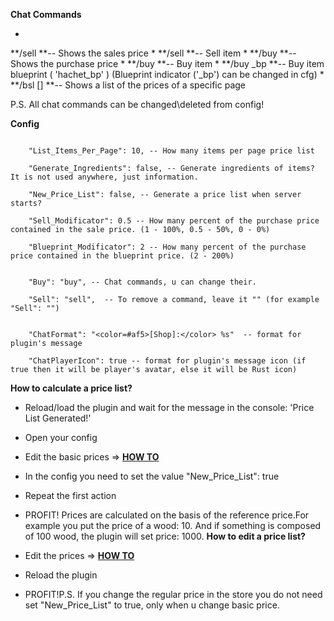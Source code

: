 **Chat Commands**


* 
**/sell <item> **-- Shows the sales price
* 
**/sell <item> <amount> **-- Sell item
* 
**/buy <item> **-- Shows the purchase price
* 
**/buy <item> <amount> **-- Buy item
* 
**/buy <item>_bp <amount> **-- Buy item blueprint ( 'hachet_bp' ) (Blueprint indicator ('_bp') can be changed in cfg)
* 
**/bsl [<page>] **-- Shows a list of the prices of a specific page

P.S. All chat commands can be changed\deleted from config!

**Config**

````

    "List_Items_Per_Page": 10, -- How many items per page price list

    "Generate_Ingredients": false, -- Generate ingredients of items? It is not used anywhere, just information.

    "New_Price_List": false, -- Generate a price list when server starts?

    "Sell_Modificator": 0.5 -- How many percent of the purchase price contained in the sale price. (1 - 100%, 0.5 - 50%, 0 - 0%)

    "Blueprint_Modificator": 2 -- How many percent of the purchase price contained in the blueprint price. (2 - 200%)


    "Buy": "buy", -- Chat commands, u can change their.

    "Sell": "sell",  -- To remove a command, leave it "" (for example "Sell": "")


    "ChatFormat": "<color=#af5>[Shop]:</color> %s"  -- format for plugin's message

    "ChatPlayerIcon": true -- format for plugin's message icon (if true then it will be player's avatar, else it will be Rust icon)
````



**How to calculate a price list?**

* Reload/load the plugin and wait for the message in the console: 'Price List Generated!'
* Open your config
* Edit the basic prices => **[HOW TO](http://savepic.ru/6355345.jpg)**
* In the config you need to set the value "New_Price_List": true
* Repeat the first action
* PROFIT! Prices are calculated on the basis of the reference price.For example you put the price of a wood: 10. And if something is composed of 100 wood, the plugin will set price: 1000.
**How to edit a price list?**

* Edit the prices => **[HOW TO](http://savepic.ru/6636653.png)**
* Reload the plugin
* PROFIT!P.S. If you change the regular price in the store you do not need set "New_Price_List" to true, only when u change basic price.